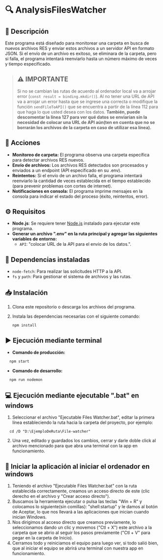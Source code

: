 # 🔍 AnalysisFilesWatcher

## 📌 Descripción

Este programa está diseñado para monitorear una carpeta en busca de nuevos archivos RES y enviar estos archivos a un servidor API en formato JSON. Si el envío de un archivo es exitoso, se eliminara de la carpeta, pero si falla, el programa intentará reenviarlo hasta un número máximo de veces y tiempo especificado.

> ## ⚠️ **IMPORTANTE**
>
> Si no se cambian las rutas de acuerdo al ordenador local va a arrojar error (`const result = binding.mkdir()`).
> Al no tener una URL de API va a arrojar un error hasta que se ingrese una correcta o modifique la función `sendFileToAPI()` que se encuentra a partir de la línea 112 para que haga lo que usted desea con los datos. **También, puede descomentar la línea 127 para ver qué datos se enviarían sin la necesidad de colocar una URL de API aún(ten en cuenta que no se borrarán los archivos de la carpeta en caso de utilizar esa línea).**

## 🎯 Acciones

- **Monitoreo de carpeta:** El programa observa una carpeta específica para detectar archivos RES nuevos.
- **Envío de archivos:** Los archivos RES detectados son procesados y enviados a un endpoint (API especificado en su .env).
- **Reintentos:** Si el envío de un archivo falla, el programa intentará reenviarlo la cantidad de veces establecida en el tiempo establecido (para prevenir problemas con cortes de internet).
- **Notificaciones en consola:** El programa imprime mensajes en la consola para indicar el estado del proceso (éxito, reintentos, error).

## ⚙️ Requisitos

- **Node.js**: Se requiere tener [Node.js](https://nodejs.org/en/download/prebuilt-installer) instalado para ejecutar este programa.
- **Generar un archivo ".env" en la ruta principal y agregar las siguientes variables de entorno:**
  - `API`: "colocar URL de la API para el envio de los datos.".

## 📂 Dependencias instaladas

- `node-fetch`: Para realizar las solicitudes HTTP a la API.
- `fs` y `path`: Para gestionar el sistema de archivos y las rutas.

## 📥 Instalación

1. Clona este repositorio o descarga los archivos del programa.
2. Instala las dependencias necesarias con el siguiente comando:

   ```bash
   npm install
   ```

## ▶️ Ejecución mediante terminal

- **Comando de producción:**

```bash
  npm start
```

- **Comando de desarrollo:**

```bash
  npm run nodemon
```

## 💻 Ejecución mediante ejecutable ".bat" en windows

1. Seleccionar el archivo "Ejecutable Files Watcher.bat", editar la primera línea estableciendo la ruta hacia la carpeta del proyecto, por ejemplo:

```
  cd /D "D:\EjemploDeRuta\File-watcher"
```

2. Una vez, editado y guardados los cambios, cerrar y darle doble click al archivo mencionado para que abra una terminal con la app en funcionamiento.

## 🔄 Iniciar la aplicación al iniciar el ordenador en windows

1. Teniendo el archivo "Ejecutable Files Watcher.bat" con la ruta establecida correctamente, creamos un acceso directo de este (clic derecho en el archivo y "Crear acceso directo").
2. Buscamos la herramienta ejecutar o pulsa las teclas "Win + R" y colocamos lo siguiente(sin comillas): "shell:startup" y le damos al botón de Aceptar, lo que nos llevará a las aplicaciones que inician cuando inician Windows.
3. Nos dirigimos al acceso directo que creamos previamente, lo seleccionamos dando un clic y movemos ("Ctl + X") este archivo a la carpeta que se abrio al seguir los pasos previamente ("Ctl + V" para pegar en la carpeta de Inicio).
4. Cerramos todo y reiniciamos el equipo para luego ver, si todo salió bien, que al iniciar el equipo se abrirá una terminal con nuestra app en funcionamiento.
